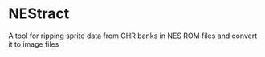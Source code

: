 # NEStract
A tool for ripping sprite data from CHR banks in NES ROM files and convert it to image files
